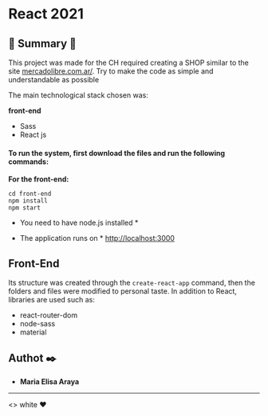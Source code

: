 # React 2021

## 🌟 Summary  🚀 

This project was made for the CH required creating a SHOP similar to the site <a href='https://www.mercadolibre.com.ar/'>mercadolibre.com.ar/</a>. Try to make the code as simple and understandable as possible


The main technological stack chosen was:

__front-end__
  * Sass
  * React js

#### To run the system, first download the files and run the following commands:


__For the front-end:__
```
cd front-end
npm install
npm start
```

* You need to have node.js installed *

* The application runs on *
<a href="http://localhost:3000">http://localhost:3000</a>


## Front-End
Its structure was created through the `create-react-app` command, then the folders and files were modified to personal taste.
In addition to React, libraries are used such as:
   * react-router-dom
   * node-sass
   * material

## Authot ✒️
* **Maria Elisa Araya** 

---
<> white ❤️


